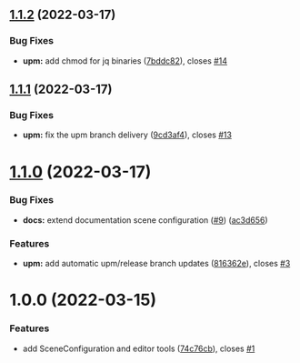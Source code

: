 ## [1.1.2](https://github.com/BeardedPlatypus/unity-multiple-scene-manager/compare/v1.1.1...v1.1.2) (2022-03-17)


### Bug Fixes

* **upm:** add chmod for jq binaries ([7bddc82](https://github.com/BeardedPlatypus/unity-multiple-scene-manager/commit/7bddc8232dc21ca6cd5535215104a01f327648e3)), closes [#14](https://github.com/BeardedPlatypus/unity-multiple-scene-manager/issues/14)

## [1.1.1](https://github.com/BeardedPlatypus/unity-multiple-scene-manager/compare/v1.1.0...v1.1.1) (2022-03-17)


### Bug Fixes

* **upm:** fix the upm branch delivery ([9cd3af4](https://github.com/BeardedPlatypus/unity-multiple-scene-manager/commit/9cd3af4cfecfa365a8349824a9614b09eefafd93)), closes [#13](https://github.com/BeardedPlatypus/unity-multiple-scene-manager/issues/13)

# [1.1.0](https://github.com/BeardedPlatypus/unity-multiple-scene-manager/compare/v1.0.0...v1.1.0) (2022-03-17)


### Bug Fixes

* **docs:** extend documentation scene configuration ([#9](https://github.com/BeardedPlatypus/unity-multiple-scene-manager/issues/9)) ([ac3d656](https://github.com/BeardedPlatypus/unity-multiple-scene-manager/commit/ac3d656cb9a170a61fca9ccb865597940ae978eb))


### Features

* **upm:** add automatic upm/release branch updates ([816362e](https://github.com/BeardedPlatypus/unity-multiple-scene-manager/commit/816362e39e8dc1c87939e8b88b67c06104b7e81a)), closes [#3](https://github.com/BeardedPlatypus/unity-multiple-scene-manager/issues/3)

# 1.0.0 (2022-03-15)


### Features

* add SceneConfiguration and editor tools ([74c76cb](https://github.com/BeardedPlatypus/unity-multiple-scene-manager/commit/74c76cb86754a9f596a684de192afc392824c834)), closes [#1](https://github.com/BeardedPlatypus/unity-multiple-scene-manager/issues/1)
